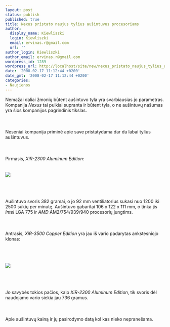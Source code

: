 ```yaml
---
layout: post
status: publish
published: true
title: Nexus pristato naujus tylius aušintuvus procesoriams
author:
  display_name: Kiewliszki
  login: Kiewliszki
  email: ervinas.r@gmail.com
  url: ''
author_login: Kiewliszki
author_email: ervinas.r@gmail.com
wordpress_id: 1289
wordpress_url: http://localhost/site/new/nexus_pristato_naujus_tylius_ausintuvus_procesoriams/
date: '2008-02-17 11:12:44 +0200'
date_gmt: '2008-02-17 11:12:44 +0200'
categories:
- Naujienos
---
```

<p>Nemažai daliai žmonių būtent aušintuvo tyla yra svarbiausias jo parametras. Kompanija <i>Nexus</i> tai puikiai supranta ir būtent tyla, o ne aušintuvų našumas yra šios kompanijos pagrindinis tikslas.<br />
<br><br />
<br>Neseniai kompanija priminė apie save pristatydama dar du labai tylius aušintuvus.<br />
<br><br />
<br>Pirmasis, <i>XiR-2300 Aluminum Edition</i>:<br />
<br><br><img src="http://www.3dnews.ru/_imgdata/img/2008/02/13/74126.jpg"><br><br />
<br><br />
<br>Aušintuvo svoris 382 gramai, o jo 92 mm ventiliatorius sukasi nuo 1200 iki 2500 sūkių per minutę. Aušintuvo gabaritai 106 x 122 x 111 mm, o tinka jis <i>Intel</i> LGA 775 ir <i>AMD</i> AM2/754/939/940 procesorių jungtims.<br />
<br><br />
<br>Antrasis, <i>XiR-3500 Copper Edition</i> yra jau iš vario padarytas ankstesniojo klonas:<br />
<br><br />
<br><br><img src="http://www.3dnews.ru/_imgdata/img/2008/02/13/74127.jpg"><br><br />
<br><br />
<br>Jo savybės tokios pačios, kaip <i>XiR-2300 Aluminum Edition</i>, tik svoris dėl naudojamo vario siekia jau 736 gramus.<br />
<br><br />
<br>Apie aušintuvų kainą ir jų pasirodymo datą kol kas nieko nepranešama. </p>
